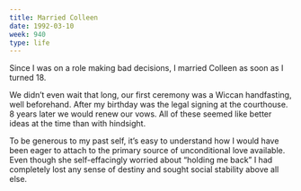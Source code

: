 ```yaml
---
title: Married Colleen
date: 1992-03-10
week: 940
type: life
---
```


Since I was on a role making bad decisions, I married Colleen as soon as I turned 18.

We didn’t even wait that long, our first ceremony was a Wiccan handfasting, well beforehand. After my birthday was the legal signing at the courthouse. 8 years later we would renew our vows. All of these seemed like better ideas at the time than with hindsight.

To be generous to my past self, it’s easy to understand how I would have been eager to attach to the primary source of unconditional love available. Even though she self-effacingly worried about “holding me back” I had completely lost any sense of destiny and sought social stability above all else.
